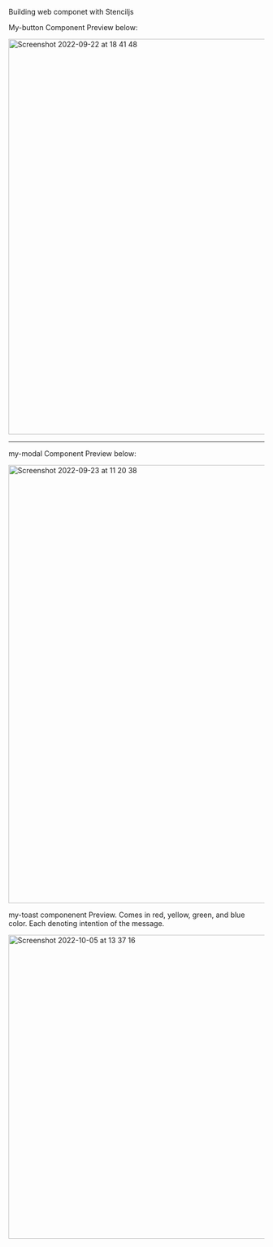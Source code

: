 Building web componet with Stenciljs


My-button Component Preview below:

<img width="777" alt="Screenshot 2022-09-22 at 18 41 48" src="https://user-images.githubusercontent.com/40881194/191815401-8a6a39f3-8fde-4a41-b7a6-d80064609d0e.png">


-------------------------------------------------------------

my-modal Component Preview below:

<img width="861" alt="Screenshot 2022-09-23 at 11 20 38" src="https://user-images.githubusercontent.com/40881194/191940741-2d779aa4-02a7-4172-b2ea-bc0c2259761d.png">


my-toast componenent Preview. Comes in red, yellow, green, and blue color. Each denoting intention of the message.


<img width="597" alt="Screenshot 2022-10-05 at 13 37 16" src="https://user-images.githubusercontent.com/40881194/194061855-33a82c99-6308-437f-8fef-13e6e93f925d.png">

